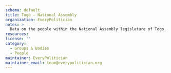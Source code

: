 ```yaml
---
schema: default
title: Togo — National Assembly
organization: EveryPolitician
notes: >-
  Data on the people within the National Assembly legislature of Togo.
resources:
license: ''
category:
  - Groups & Bodies
  - People
maintainer: EveryPolitician
maintainer_email: team@everypolitician.org
---
```

